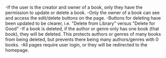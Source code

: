-If the user is the creator and owner of a book, only they have the permission to update or delete a book. 
-Only the owner of a book can see and access the edit/delete buttons on the page.
-Buttons for deleting have been updated to be clearer, i.e. "Delete from Library" versus "Delete for Good"
-If a book is deleted, if the author or genre only has one book (that book), they will be deleted. This protects authors or genres of many books from being deleted, but prevents there being many authors/genres with 0 books. 
-All pages require user login, or they will be redirected to the homepage. 
